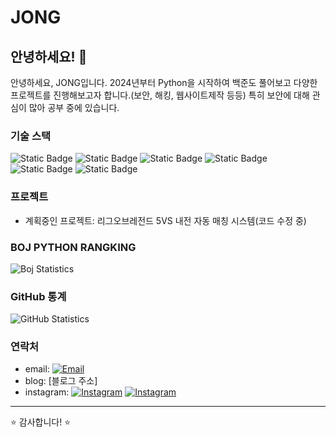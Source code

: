 # JONG

## 안녕하세요! 👋

안녕하세요, JONG입니다. 2024년부터 Python을 시작하여 백준도 풀어보고
다양한 프로젝트를 진행해보고자 합니다.(보안, 해킹, 웹사이트제작 등등)
특히 보안에 대해 관심이 많아 공부 중에 있습니다.

### 기술 스택

![Static Badge](https://img.shields.io/badge/python-%233776AB?style=for-the-badge&logo=python&logoColor=%233776AB&labelColor=black)
![Static Badge](https://img.shields.io/badge/Javascript-F0DB4F?style=for-the-badge&logo=Javascript&logoColor=F0DB4F&labelColor=black)
![Static Badge](https://img.shields.io/badge/c%2B%2B-%23%2300599C?style=for-the-badge&logo=c%2B%2B&logoColor=%2300599C&labelColor=black)
![Static Badge](https://img.shields.io/badge/c-%23A8B9CC?style=for-the-badge&logo=c&logoColor=%23A8B9CC&labelColor=black)
![Static Badge](https://img.shields.io/badge/linux-%23FCC624?style=for-the-badge&logo=linux&logoColor=%23FCC624&labelColor=black)
![Static Badge](https://img.shields.io/badge/mysql-%234479A1?style=for-the-badge&logo=mysql&logoColor=%234479A1&labelColor=black)

### 프로젝트
- 계획중인 프로젝트: 리그오브레전드 5VS 내전 자동 매칭 시스템(코드 수정 중)
  
### BOJ PYTHON RANGKING
![Boj Statistics](http://mazassumnida.wtf/api/v2/generate_badge?boj=ialleejy)


### GitHub 통계

![GitHub Statistics](https://github-readme-stats.vercel.app/api?username=jongcoding&show_icons=true&hide_title=true&count_private=true&hide=prs&theme=radical)

### 연락처

- email: [![Email](https://img.shields.io/badge/-ialleejy%40naver.com-00C300?style=flat&logo=naver&logoColor=white)](mailto:ialleejy@naver.com)
- blog: [블로그 주소]
- instagram:
[![Instagram](https://img.shields.io/badge/-%40kjo._.okj-E4405F?style=flat&logo=instagram&logoColor=white)](https://www.instagram.com/kjo._.okj/) 
[![Instagram](https://img.shields.io/badge/-%40jongactivity-E4405F?style=flat&logo=instagram&logoColor=white)](https://www.instagram.com/jongactivity/)
---

⭐️ 감사합니다! ⭐️
